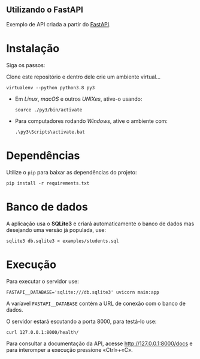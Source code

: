 Utilizando o FastAPI
---

Exemplo de API criada a partir do [FastAPI](https://fastapi.tiangolo.com/).

# Instalação

Siga os passos:

Clone este repositório e dentro dele crie um ambiente virtual...

  ``` shell
  virtualenv --python python3.8 py3
  ```

* Em _Linux_, _macOS_ e outros _UNIXes_, ative-o usando:

  ``` shell
  source ./py3/bin/activate
  ```

* Para computadores rodando _Windows_, ative o ambiente com:

  ``` shell
  .\py3\Scripts\activate.bat
  ```

# Dependências
  
Utilize o `pip` para baixar as dependências do projeto:

``` shell
pip install -r requirements.txt
```

# Banco de dados

A aplicação usa o **SQLite3** e criará automaticamente o banco de dados mas
desejando uma versão já populada, use:

``` shell
sqlite3 db.sqlite3 < examples/students.sql
```

# Execução

Para executar o servidor use:

``` shell
FASTAPI__DATABASE='sqlite:///db.sqlite3' uvicorn main:app
```

A varíavel `FASTAPI__DATABASE` contém a URL de conexão com o banco de dados.

O servidor estará escutando a porta 8000, para testá-lo use:

``` shell
curl 127.0.0.1:8000/health/
```

Para consultar a documentação da API, acesse http://127.0.0.1:8000/docs e para interomper a execução pressione «Ctrl»+«C».
